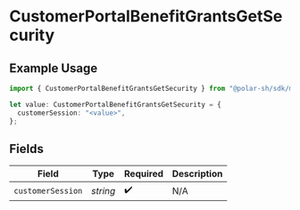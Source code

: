# CustomerPortalBenefitGrantsGetSecurity

## Example Usage

```typescript
import { CustomerPortalBenefitGrantsGetSecurity } from "@polar-sh/sdk/models/operations/customerportalbenefitgrantsget.js";

let value: CustomerPortalBenefitGrantsGetSecurity = {
  customerSession: "<value>",
};
```

## Fields

| Field              | Type               | Required           | Description        |
| ------------------ | ------------------ | ------------------ | ------------------ |
| `customerSession`  | *string*           | :heavy_check_mark: | N/A                |